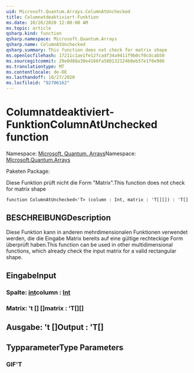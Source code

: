 ```yaml
---
uid: Microsoft.Quantum.Arrays.ColumnAtUnchecked
title: Columnatdeaktiviert-Funktion
ms.date: 10/26/2020 12:00:00 AM
ms.topic: article
qsharp.kind: function
qsharp.namespace: Microsoft.Quantum.Arrays
qsharp.name: ColumnAtUnchecked
qsharp.summary: This function does not check for matrix shape
ms.openlocfilehash: 17211c1ae1fe12fcadf34a9411f9b0cf0cdcab50
ms.sourcegitcommit: 29e0d88a30e4166fa580132124b0eb57e1f0e986
ms.translationtype: MT
ms.contentlocale: de-DE
ms.lasthandoff: 10/27/2020
ms.locfileid: "92706162"
---
```

# <a name="columnatunchecked-function"></a><span data-ttu-id="a6d60-102">Columnatdeaktiviert-Funktion</span><span class="sxs-lookup"><span data-stu-id="a6d60-102">ColumnAtUnchecked function</span></span>

<span data-ttu-id="a6d60-103">Namespace: [Microsoft. Quantum. Arrays](xref:Microsoft.Quantum.Arrays)</span><span class="sxs-lookup"><span data-stu-id="a6d60-103">Namespace: [Microsoft.Quantum.Arrays](xref:Microsoft.Quantum.Arrays)</span></span>

<span data-ttu-id="a6d60-104">Paketen [](https://nuget.org/packages/)</span><span class="sxs-lookup"><span data-stu-id="a6d60-104">Package: [](https://nuget.org/packages/)</span></span>


<span data-ttu-id="a6d60-105">Diese Funktion prüft nicht die Form "Matrix".</span><span class="sxs-lookup"><span data-stu-id="a6d60-105">This function does not check for matrix shape</span></span>

```qsharp
function ColumnAtUnchecked<'T> (column : Int, matrix : 'T[][]) : 'T[]
```


## <a name="description"></a><span data-ttu-id="a6d60-106">BESCHREIBUNG</span><span class="sxs-lookup"><span data-stu-id="a6d60-106">Description</span></span>

<span data-ttu-id="a6d60-107">Diese Funktion kann in anderen mehrdimensionalen Funktionen verwendet werden, die die Eingabe Matrix bereits auf eine gültige rechteckige Form überprüft haben.</span><span class="sxs-lookup"><span data-stu-id="a6d60-107">This function can be used in other multidimensional functions, which already check the input matrix for a valid rectangular shape.</span></span>

## <a name="input"></a><span data-ttu-id="a6d60-108">Eingabe</span><span class="sxs-lookup"><span data-stu-id="a6d60-108">Input</span></span>

### <a name="column--int"></a><span data-ttu-id="a6d60-109">Spalte: [int](xref:microsoft.quantum.lang-ref.int)</span><span class="sxs-lookup"><span data-stu-id="a6d60-109">column : [Int](xref:microsoft.quantum.lang-ref.int)</span></span>




### <a name="matrix--t"></a><span data-ttu-id="a6d60-110">Matrix: 't [] []</span><span class="sxs-lookup"><span data-stu-id="a6d60-110">matrix : 'T[][]</span></span>





## <a name="output--t"></a><span data-ttu-id="a6d60-111">Ausgabe: 't []</span><span class="sxs-lookup"><span data-stu-id="a6d60-111">Output : 'T[]</span></span>



## <a name="type-parameters"></a><span data-ttu-id="a6d60-112">Typparameter</span><span class="sxs-lookup"><span data-stu-id="a6d60-112">Type Parameters</span></span>

### <a name="t"></a><span data-ttu-id="a6d60-113">GIF</span><span class="sxs-lookup"><span data-stu-id="a6d60-113">'T</span></span>

